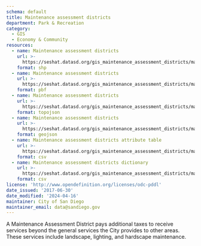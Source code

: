 ```yaml
---
schema: default
title: Maintenance assessment districts
department: Park & Recreation
category:
  - GIS
  - Economy & Community
resources:
  - name: Maintenance assessment districts
    url: >-
      https://seshat.datasd.org/gis_maintenance_assessment_districts/maintenance_assessment_districts_datasd.zip
    format: shp
  - name: Maintenance assessment districts
    url: >-
      https://seshat.datasd.org/gis_maintenance_assessment_districts/maintenance_assessment_districts_datasd.pbf
    format: pbf
  - name: Maintenance assessment districts
    url: >-
      https://seshat.datasd.org/gis_maintenance_assessment_districts/maintenance_assessment_districts_datasd.topo.json
    format: topojson
  - name: Maintenance assessment districts
    url: >-
      https://seshat.datasd.org/gis_maintenance_assessment_districts/maintenance_assessment_districts_datasd.geojson
    format: geojson
  - name: Maintenance assessment districts attribute table
    url: >-
      https://seshat.datasd.org/gis_maintenance_assessment_districts/maintenance_assessment_districts_datasd.csv
    format: csv
  - name: Maintenance assessment districts dictionary
    url: >-
      https://seshat.datasd.org/gis_maintenance_assessment_districts/maintenance_assessment_districts_dictionary_datasd.csv
    format: csv
license: 'http://www.opendefinition.org/licenses/odc-pddl'
date_issued: '2017-06-30'
date_modified: '2024-04-16'
maintainer: City of San Diego
maintainer_email: data@sandiego.gov
---
```

A Maintenance Assessment District pays additional taxes to receive services beyond the general services the City provides to other areas. These services include landscape, lighting, and hardscape maintenance.
<!--more-->
